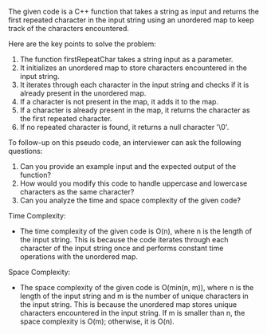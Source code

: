 The given code is a C++ function that takes a string as input and returns the first repeated character in the input string using an unordered map to keep track of the characters encountered.

Here are the key points to solve the problem:
1. The function firstRepeatChar takes a string input as a parameter.
2. It initializes an unordered map to store characters encountered in the input string.
3. It iterates through each character in the input string and checks if it is already present in the unordered map.
4. If a character is not present in the map, it adds it to the map.
5. If a character is already present in the map, it returns the character as the first repeated character.
6. If no repeated character is found, it returns a null character '\0'.

To follow-up on this pseudo code, an interviewer can ask the following questions:
1. Can you provide an example input and the expected output of the function?
2. How would you modify this code to handle uppercase and lowercase characters as the same character?
3. Can you analyze the time and space complexity of the given code?

Time Complexity:
- The time complexity of the given code is O(n), where n is the length of the input string. This is because the code iterates through each character of the input string once and performs constant time operations with the unordered map.

Space Complexity:
- The space complexity of the given code is O(min(n, m)), where n is the length of the input string and m is the number of unique characters in the input string. This is because the unordered map stores unique characters encountered in the input string. If m is smaller than n, the space complexity is O(m); otherwise, it is O(n).
